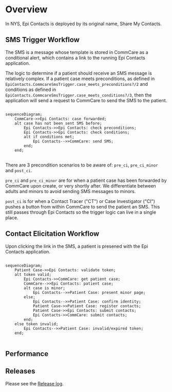 # Overview

In NYS, Epi Contacts is deployed by its original name, Share My Contacts.

## SMS Trigger Workflow

The SMS is a message whose template is stored in CommCare as a conditional alert, which contains a link to the 
running Epi Contacts application.

The logic to determine if a patient should receive an SMS message is relatively complex.
If a patient case meets preconditions, as defined in 
`EpiContacts.CommcareSmsTrigger.case_meets_preconditions?/2` and conditions as defined in
`EpiContacts.CommcareSmsTrigger.case_meets_conditions?/3`, then the application will send a request to 
CommCare to send the SMS to the patient.

<pre>
<code class="mermaid">
sequenceDiagram;
    CommCare->>Epi Contacts: case forwarded;
    alt case has not been sent SMS before;
        Epi Contacts->>Epi Contacts: check preconditions;
        Epi Contacts->>Epi Contacts: check conditions;
        alt if conditions met;
            Epi Contacts-->>CommCare: send SMS;
        end;
    end;
</code>
</pre>

There are 3 precondition scenarios to be aware of: `pre_ci`, `pre_ci_minor` and `post_ci`.

`pre_ci` and `pre_ci_minor` are for when a patient case has been forwarded by CommCare upon create, or very 
shortly after. We differentiate between adults and minors to avoid sending SMS messages to minors.

`post_ci` is for when a Contact Tracer ("CT") or Case Investigator ("CI") pushes a button from within 
CommCare to send the patient an SMS. This still passes through Epi Contacts so the trigger 
logic can live in a single place.

## Contact Elicitation Workflow

Upon clicking the link in the SMS, a patient is presened with the Epi Contacts application.

<pre>
<code class="mermaid">
sequenceDiagram;
    Patient Case->>Epi Contacts: validate token;
    alt token valid;
        Epi Contacts->>CommCare: get patient case;
        CommCare-->>Epi Contacts: patient case;
        alt case is minor;
            Epi Contacts-->>Patient Case: present minor page;
        else;
            Epi Contacts-->>Patient Case: confirm identity;
            Patient Case->>Patient Case: register contacts;
            Patient Case->>Epi Contacts: submit contacts;
            Epi Contacts->>CommCare: submit contacts;
        end;
    else token invalid;
        Epi Contacts-->>Patient Case: invalid/expired token;
    end;
</code>
</pre>

## Performance

## Releases

Please see the [Release log](https://ratiopbc.slab.com/public/posts/6o7z66ec).
